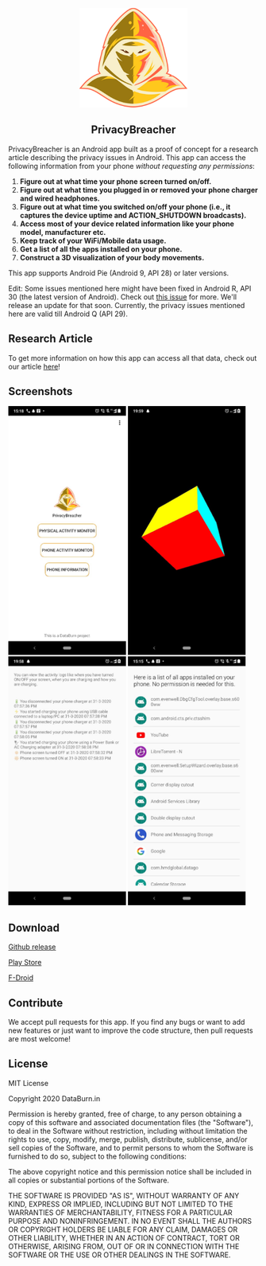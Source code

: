 
<p align="center">
  <img height="200" src="https://raw.githubusercontent.com/NandanDesai/res/master/privacy_breacher.png"> 
</p>
<h2 align="center">PrivacyBreacher</h2>

PrivacyBreacher is an Android app built as a proof of concept for a research article describing the privacy issues in Android. This app can access the following information from your phone *without requesting any permissions*:

 1. **Figure out at what time your phone screen turned on/off.**
 2. **Figure out at what time you plugged in or removed your phone charger and wired headphones.**
 3. **Figure out at what time you switched on/off your phone (i.e., it captures the device uptime and ACTION_SHUTDOWN broadcasts).**
 4. **Access most of your device related information like your phone model, manufacturer etc.**
 5. **Keep track of your WiFi/Mobile data usage.**
 6. **Get a list of all the apps installed on your phone.**
 7. **Construct a 3D visualization of your body movements.**

This app supports Android Pie (Android 9, API 28) or later versions. 

Edit: Some issues mentioned here might have been fixed in Android R, API 30 (the latest version of Android). Check out [this issue](https://github.com/databurn-in/Android-Privacy-Issues/issues/1) for more. We'll release an update for that soon. Currently, the privacy issues mentioned here are valid till Android Q (API 29).

## Research Article

To get more information on how this app can access all that data, check out our article [here](https://github.com/databurn-in/Android-Privacy-Issues)!

## Screenshots


  <img height="500" src="https://raw.githubusercontent.com/NandanDesai/res/master/privacybreacher-1.jpeg"> <img height="500" src="https://raw.githubusercontent.com/NandanDesai/res/master/privacybreacher-2.jpeg"> <img height="500" src="https://raw.githubusercontent.com/NandanDesai/res/master/privacybreacher-3.jpeg"> <img height="500" src="https://raw.githubusercontent.com/NandanDesai/res/master/privacybreacher-5.jpeg"> 

## Download

[Github release](https://github.com/databurn-in/PrivacyBreacher/releases)

[Play Store](https://play.google.com/store/apps/details?id=io.nandandesai.privacybreacher)

[F-Droid](https://f-droid.org/en/packages/io.nandandesai.privacybreacher/)

## Contribute

We accept pull requests for this app. If you find any bugs or want to add new features or just want to improve the code structure, then pull requests are most welcome!

## License

MIT License

Copyright 2020 DataBurn.in

Permission is hereby granted, free of charge, to any person obtaining a copy of this software and associated documentation files (the "Software"), to deal in the Software without restriction, including without limitation the rights to use, copy, modify, merge, publish, distribute, sublicense, and/or sell copies of the Software, and to permit persons to whom the Software is furnished to do so, subject to the following conditions:

The above copyright notice and this permission notice shall be included in all copies or substantial portions of the Software.

THE SOFTWARE IS PROVIDED "AS IS", WITHOUT WARRANTY OF ANY KIND, EXPRESS OR IMPLIED, INCLUDING BUT NOT LIMITED TO THE WARRANTIES OF MERCHANTABILITY, FITNESS FOR A PARTICULAR PURPOSE AND NONINFRINGEMENT. IN NO EVENT SHALL THE AUTHORS OR COPYRIGHT HOLDERS BE LIABLE FOR ANY CLAIM, DAMAGES OR OTHER LIABILITY, WHETHER IN AN ACTION OF CONTRACT, TORT OR OTHERWISE, ARISING FROM, OUT OF OR IN CONNECTION WITH THE SOFTWARE OR THE USE OR OTHER DEALINGS IN THE SOFTWARE.

